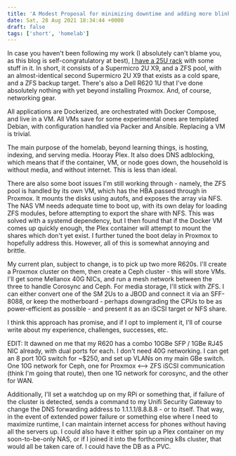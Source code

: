```yaml
---
title: 'A Modest Proposal for minimizing downtime and adding more blinkenlights to ye olde 25U rack'
date: Sat, 28 Aug 2021 18:34:44 +0000
draft: false
tags: ['short', 'homelab']
---
```


In case you haven't been following my work (I absolutely can't blame you, as this blog is self-congratulatory at best), [I have a 25U rack](https://sgarland.dev/posts/2021-01-03-hardware-sucks/) with some stuff in it. In short, it consists of a Supermicro 2U X9, and a ZFS pool, with an almost-identical second Supermicro 2U X9 that exists as a cold spare, and a ZFS backup target. There's also a Dell R620 1U that I've done absolutely nothing with yet beyond installing Proxmox. And, of course, networking gear.

All applications are Dockerized, are orchestrated with Docker Compose, and live in a VM. All VMs save for some experimental ones are templated Debian, with configuration handled via Packer and Ansible. Replacing a VM is trivial.

The main purpose of the homelab, beyond learning things, is hosting, indexing, and serving media. Hooray Plex. It also does DNS adblocking, which means that if the container, VM, or node goes down, the household is without media, and without internet. This is less than ideal.

There are also some boot issues I'm still working through - namely, the ZFS pool is handled by its own VM, which has the HBA passed through in Proxmox. It mounts the disks using autofs, and exposes the array via NFS. The NAS VM needs adequate time to boot up, with its own delay for loading ZFS modules, before attempting to export the share with NFS. This was solved with a systemd dependency, but I then found that if the Docker VM comes up quickly enough, the Plex container will attempt to mount the shares which don't yet exist. I further tuned the boot delay in Proxmox to hopefully address this. However, all of this is somewhat annoying and brittle.

My current plan, subject to change, is to pick up two more R620s. I'll create a Proxmox cluster on them, then create a Ceph cluster - this will store VMs. I'll get some Mellanox 40G NICs, and run a mesh network between the three to handle Corosync and Ceph. For media storage, I'll stick with ZFS. I can either convert one of the SM 2Us to a JBOD and connect it via an SFF-8088, or keep the motherboard - perhaps downgrading the CPUs to be as power-efficient as possible - and present it as an iSCSI target or NFS share.

I think this approach has promise, and if I opt to implement it, I'll of course write about my experience, challenges, successes, etc.

EDIT: It dawned on me that my R620 has a combo 10GBe SFP / 1GBe RJ45 NIC already, with dual ports for each. I don't need 40G networking. I can get an 8 port 10G switch for ~$250, and set up VLANs on my main GBe switch. One 10G network for Ceph, one for Proxmox <--> ZFS iSCSI communication (think I'm going that route), then one 1G network for corosync, and the other for WAN.

Additionally, I'll set a watchdog up on my RPi or something that, if failure of the cluster is detected, sends a command to my Unifi Security Gateway to change the DNS forwarding address to 1.1.1.1/8.8.8.8 - or to itself. That way, in the event of extended power failure or something else where I need to maximize runtime, I can maintain internet access for phones without having all the servers up. I could also have it either spin up a Plex container on my soon-to-be-only NAS, or if I joined it into the forthcoming k8s cluster, that would all be taken care of. I could have the DB as a PVC.
